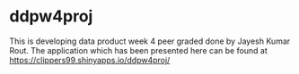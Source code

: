 # ddpw4proj
This is developing data product week 4 peer graded done by 
Jayesh Kumar Rout.
The application which has been presented here can be found at https://clippers99.shinyapps.io/ddpw4proj/
